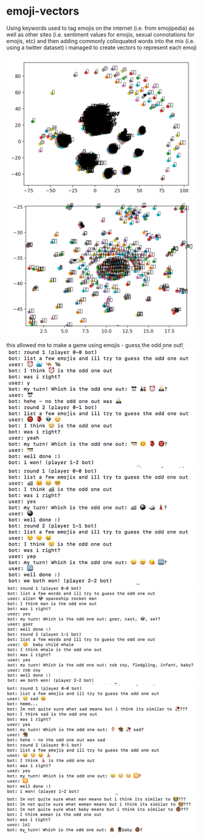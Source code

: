 # emoji-vectors
Using keywords used to tag emojis on the internet (i.e. from emojipedia)
as well as other sites (i.e. sentiment values for emojis, sexual connotations for emojis, etc)
and then adding commonly colloquated words into the mix (i.e. using a twitter dataset)
i managed to create vectors to represent each emoji 

![](https://raw.githubusercontent.com/mohammedterry/emoji-vectors/master/a.png)
![](https://raw.githubusercontent.com/mohammedterry/emoji-vectors/master/b.png)

this allowed me to make a game using emojis - guess the odd one out!
![](https://raw.githubusercontent.com/mohammedterry/emoji-vectors/master/c.png)
![](https://raw.githubusercontent.com/mohammedterry/emoji-vectors/master/d.png)
![](https://raw.githubusercontent.com/mohammedterry/emoji-vectors/master/e.png)
![](https://raw.githubusercontent.com/mohammedterry/emoji-vectors/master/f.png)
![](https://raw.githubusercontent.com/mohammedterry/emoji-vectors/master/g.png)

